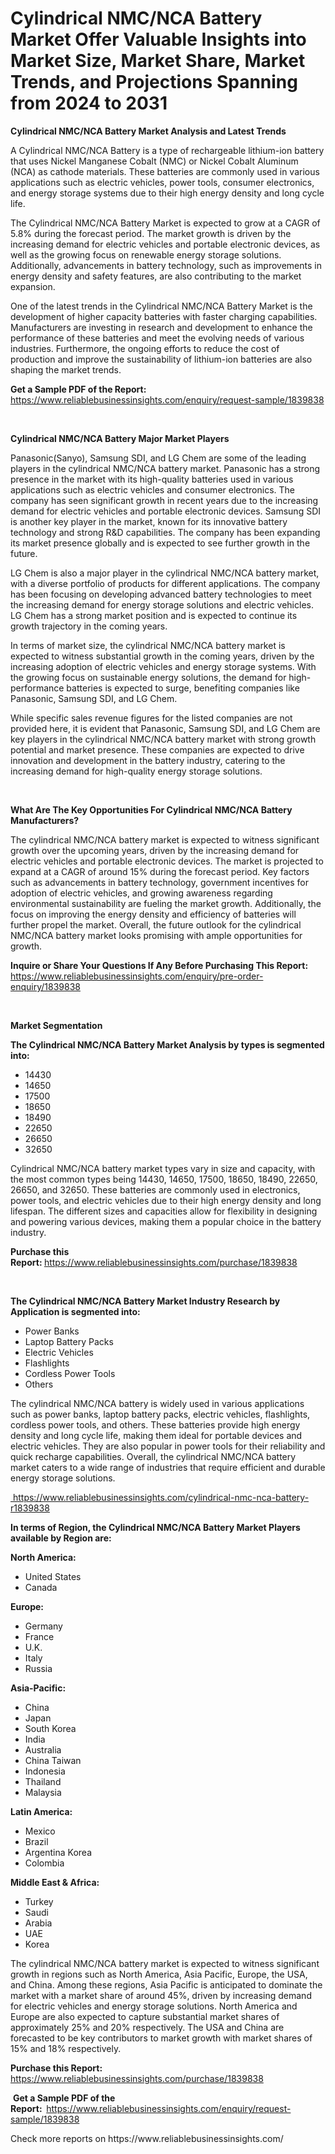 <p><h1>Cylindrical NMC/NCA Battery Market Offer Valuable Insights into Market Size, Market Share, Market Trends, and Projections Spanning from 2024 to 2031</h1></p><p><strong>Cylindrical NMC/NCA Battery Market Analysis and Latest Trends</strong></p>
<p><p>A Cylindrical NMC/NCA Battery is a type of rechargeable lithium-ion battery that uses Nickel Manganese Cobalt (NMC) or Nickel Cobalt Aluminum (NCA) as cathode materials. These batteries are commonly used in various applications such as electric vehicles, power tools, consumer electronics, and energy storage systems due to their high energy density and long cycle life.</p><p>The Cylindrical NMC/NCA Battery Market is expected to grow at a CAGR of 5.8% during the forecast period. The market growth is driven by the increasing demand for electric vehicles and portable electronic devices, as well as the growing focus on renewable energy storage solutions. Additionally, advancements in battery technology, such as improvements in energy density and safety features, are also contributing to the market expansion.</p><p>One of the latest trends in the Cylindrical NMC/NCA Battery Market is the development of higher capacity batteries with faster charging capabilities. Manufacturers are investing in research and development to enhance the performance of these batteries and meet the evolving needs of various industries. Furthermore, the ongoing efforts to reduce the cost of production and improve the sustainability of lithium-ion batteries are also shaping the market trends.</p></p>
<p><strong>Get a Sample PDF of the Report:&nbsp;</strong> <a href="https://www.reliablebusinessinsights.com/enquiry/request-sample/1839838">https://www.reliablebusinessinsights.com/enquiry/request-sample/1839838</a></p>
<p>&nbsp;</p>
<p><strong>Cylindrical NMC/NCA Battery Major Market Players</strong></p>
<p><p>Panasonic(Sanyo), Samsung SDI, and LG Chem are some of the leading players in the cylindrical NMC/NCA battery market. Panasonic has a strong presence in the market with its high-quality batteries used in various applications such as electric vehicles and consumer electronics. The company has seen significant growth in recent years due to the increasing demand for electric vehicles and portable electronic devices. Samsung SDI is another key player in the market, known for its innovative battery technology and strong R&D capabilities. The company has been expanding its market presence globally and is expected to see further growth in the future.</p><p>LG Chem is also a major player in the cylindrical NMC/NCA battery market, with a diverse portfolio of products for different applications. The company has been focusing on developing advanced battery technologies to meet the increasing demand for energy storage solutions and electric vehicles. LG Chem has a strong market position and is expected to continue its growth trajectory in the coming years.</p><p>In terms of market size, the cylindrical NMC/NCA battery market is expected to witness substantial growth in the coming years, driven by the increasing adoption of electric vehicles and energy storage systems. With the growing focus on sustainable energy solutions, the demand for high-performance batteries is expected to surge, benefiting companies like Panasonic, Samsung SDI, and LG Chem.</p><p>While specific sales revenue figures for the listed companies are not provided here, it is evident that Panasonic, Samsung SDI, and LG Chem are key players in the cylindrical NMC/NCA battery market with strong growth potential and market presence. These companies are expected to drive innovation and development in the battery industry, catering to the increasing demand for high-quality energy storage solutions.</p></p>
<p>&nbsp;</p>
<p><strong>What Are The Key Opportunities For Cylindrical NMC/NCA Battery Manufacturers?</strong></p>
<p><p>The cylindrical NMC/NCA battery market is expected to witness significant growth over the upcoming years, driven by the increasing demand for electric vehicles and portable electronic devices. The market is projected to expand at a CAGR of around 15% during the forecast period. Key factors such as advancements in battery technology, government incentives for adoption of electric vehicles, and growing awareness regarding environmental sustainability are fueling the market growth. Additionally, the focus on improving the energy density and efficiency of batteries will further propel the market. Overall, the future outlook for the cylindrical NMC/NCA battery market looks promising with ample opportunities for growth.</p></p>
<p><strong>Inquire or Share Your Questions If Any Before Purchasing This Report:</strong> <a href="https://www.reliablebusinessinsights.com/enquiry/pre-order-enquiry/1839838">https://www.reliablebusinessinsights.com/enquiry/pre-order-enquiry/1839838</a></p>
<p>&nbsp;</p>
<p><strong>Market Segmentation</strong></p>
<p><strong>The Cylindrical NMC/NCA Battery Market Analysis by types is segmented into:</strong></p>
<p><ul><li>14430</li><li>14650</li><li>17500</li><li>18650</li><li>18490</li><li>22650</li><li>26650</li><li>32650</li></ul></p>
<p><p>Cylindrical NMC/NCA battery market types vary in size and capacity, with the most common types being 14430, 14650, 17500, 18650, 18490, 22650, 26650, and 32650. These batteries are commonly used in electronics, power tools, and electric vehicles due to their high energy density and long lifespan. The different sizes and capacities allow for flexibility in designing and powering various devices, making them a popular choice in the battery industry.</p></p>
<p><strong>Purchase this Report:&nbsp;</strong><a href="https://www.reliablebusinessinsights.com/purchase/1839838">https://www.reliablebusinessinsights.com/purchase/1839838</a></p>
<p>&nbsp;</p>
<p><strong>The Cylindrical NMC/NCA Battery Market Industry Research by Application is segmented into:</strong></p>
<p><ul><li>Power Banks</li><li>Laptop Battery Packs</li><li>Electric Vehicles</li><li>Flashlights</li><li>Cordless Power Tools</li><li>Others</li></ul></p>
<p><p>The cylindrical NMC/NCA battery is widely used in various applications such as power banks, laptop battery packs, electric vehicles, flashlights, cordless power tools, and others. These batteries provide high energy density and long cycle life, making them ideal for portable devices and electric vehicles. They are also popular in power tools for their reliability and quick recharge capabilities. Overall, the cylindrical NMC/NCA battery market caters to a wide range of industries that require efficient and durable energy storage solutions.</p></p>
<p><a href="https://www.reliablebusinessinsights.com/cylindrical-nmc-nca-battery-r1839838">&nbsp;https://www.reliablebusinessinsights.com/cylindrical-nmc-nca-battery-r1839838</a></p>
<p><strong>In terms of Region, the Cylindrical NMC/NCA Battery Market Players available by Region are:</strong></p>
<p>
    <p> <strong> North America: </strong>
        <ul>
            <li>United States</li>
            <li>Canada</li>
        </ul>
        </p> 
    <p> <strong> Europe: </strong>
        <ul>
            <li>Germany</li>
            <li>France</li>
            <li>U.K.</li>
            <li>Italy</li>
            <li>Russia</li>
        </ul>
        </p> 
    <p> <strong> Asia-Pacific: </strong>
        <ul>
            <li>China</li>
            <li>Japan</li>
            <li>South Korea</li>
            <li>India</li>
            <li>Australia</li>
            <li>China Taiwan</li>
            <li>Indonesia</li>
            <li>Thailand</li>
            <li>Malaysia</li>
        </ul>
        </p> 
    <p> <strong> Latin America: </strong>
        <ul>
            <li>Mexico</li>
            <li>Brazil</li>
            <li>Argentina Korea</li>
            <li>Colombia</li>
        </ul>
        </p> 
    <p> <strong> Middle East & Africa: </strong>
        <ul>
            <li>Turkey</li>
            <li>Saudi</li>
            <li>Arabia</li>
            <li>UAE</li>
            <li>Korea</li>
        </ul>
    </p>
    </p>
<p><p>The cylindrical NMC/NCA battery market is expected to witness significant growth in regions such as North America, Asia Pacific, Europe, the USA, and China. Among these regions, Asia Pacific is anticipated to dominate the market with a market share of around 45%, driven by increasing demand for electric vehicles and energy storage solutions. North America and Europe are also expected to capture substantial market shares of approximately 25% and 20% respectively. The USA and China are forecasted to be key contributors to market growth with market shares of 15% and 18% respectively.</p></p>
<p><strong>Purchase this Report: </strong><a href="https://www.reliablebusinessinsights.com/purchase/1839838">https://www.reliablebusinessinsights.com/purchase/1839838</a></p>
<p>&nbsp;<strong>Get a Sample PDF of the Report:&nbsp;&nbsp;</strong><a href="https://www.reliablebusinessinsights.com/enquiry/request-sample/1839838">https://www.reliablebusinessinsights.com/enquiry/request-sample/1839838</a></p>
<p><strong></strong></p>
<p>Check more reports on https://www.reliablebusinessinsights.com/</p>